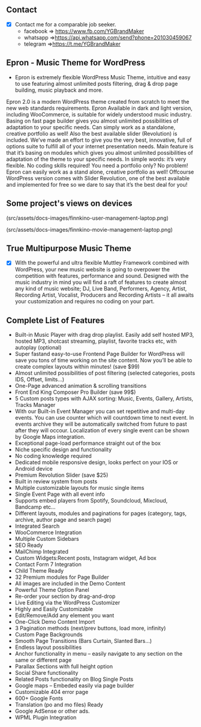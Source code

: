 
## Contact 

- [x] Contact me for a comparable job seeker.
	- facebook => https://www.fb.com/YGBrandMaker
	- whatsapp =>https://api.whatsapp.com/send?phone=201030459067
	- telegram =>https://t.me/YGBrandMaker

##  Epron - Music Theme for WordPress



- Epron is extremely flexible WordPress Music Theme, intuitive and easy to use featuring almost unlimited posts filtering, drag & drop page building, music playback and more.

Epron 2.0 is a modern WordPress theme created from scratch to meet the new web standards requirements. Epron Available in dark and light version, including WooCommerce, is suitable for widely understood music industry. Basing on fast page builder gives you almost unlimited possibilities of adaptation to your specific needs. Can simply work as a standalone, creative portfolio as well! Also the best available slider (Revolution) is included. We’ve made an effort to give you the very best, innovative, full of options suite to fulfill all of your internet presentation needs. Main feature is that it’s basing on modules which gives you almost unlimited possibilities of adaptation of the theme to your specific needs. In simple words: it’s very flexible. No coding skills required! You need a portfolio only? No problem! Epron can easily work as a stand alone, creative portfolio as well! Offcourse WordPress version comes with Slider Revolution, one of the best available and implemented for free so we dare to say that it’s the best deal for you!

## Some project's views on devices




(src/assets/docs-images/finnkino-user-management-laptop.png)

(src/assets/docs-images/finnkino-movie-management-laptop.png)



## True Multipurpose Music Theme



- [x] With the powerful and ultra flexible Muttley Framework combined with WordPress, your new music website is going to overpower the competition with features, performance and sound. Designed with the music industry in mind you will find a raft of features to create almost any kind of music website; DJ, Live Band, Performers, Agency, Artist, Recording Artist, Vocalist, Producers and Recording Artists – it all awaits your customization and requires no coding on your part.


## Complete List of Features


 - Built-in Music Player with drag drop playlist. Easily add self hosted MP3, hosted MP3, shotcast streaming, playlist, favorite tracks etc, with autoplay (optional)
- Super fastand easy-to-use Frontend Page Builder for WordPress will save you tons of time working on the site content. Now you’ll be able to create complex layouts within minutes! (save $99)
- Almost unlimited possibilities of post filtering (selected categories, posts IDS, Offset, limits…)
- One-Page advanced animation & scrolling transitions
- Front End King Composer Pro Builder (save 99$)
- 5 Custom posts types with AJAX sorting: Music, Events, Gallery, Artists, Tracks Manager
- With our Built-in Event Manager you can set repetitive and multi-day events. You can use counter which will countdown time to next event. In events archive they will be automatically switched from future to past after they will occour. Localization of every single event can be shown by Google Maps integration.
- Exceptional page-load performance straight out of the box
- Niche specific design and functionality
- No coding knowledge required
- Dedicated mobile responsive design, looks perfect on your IOS or Android device
- Premium Revolution Slider (save $25)
- Built in review system from posts
- Multiple customizable layouts for music single items
- Single Event Page with all event info
- Supports embed players from Spotify, Soundcloud, Mixcloud, Bandcamp etc…
- Different layouts, modules and paginations for pages (category, tags, archive, author page and search page)
- Integrated Search
- WooCommerce Integration
- Multiple Custom Sidebars
- SEO Ready
- MailChimp Integrated
- Custom Widgets:Recent posts, Instagram widget, Ad box
- Contact Form 7 Integration
- Child Theme Ready
- 32 Premium modules for Page Builder
- All images are included in the Demo Content
- Powerful Theme Option Panel
- Re-order your section by drag-and-drop
- Live Editing via the WordPress Customizer
- Highly and Easily Customizable
- Edit/Remove/Add any element you want
- One-Click Demo Content Import
- 3 Pagination methods (next/prev buttons, load more, infinity)
- Custom Page Backgrounds
- Smooth Page Transitions (Bars Curtain, Slanted Bars…)
- Endless layout possibilities
- Anchor functionality in menu – easily navigate to any section on the same or different page
- Parallax Sections with full height option
- Social Share functionality
- Related Posts functionality on Blog Single Posts
- Google maps – Embeded easily via page builder
- Customizable 404 error page
- 600+ Google Fonts
- Translation (po and mo files) Ready
- Google AdSense or other ads.
- WPML Plugin Integration
